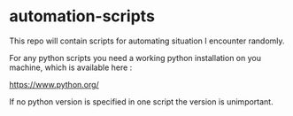 # automation-scripts
This repo will contain scripts for automating situation I encounter randomly.

For any python scripts you need a working python installation on you machine, which is available here :

https://www.python.org/

If no python version is specified in one script the version is unimportant.
